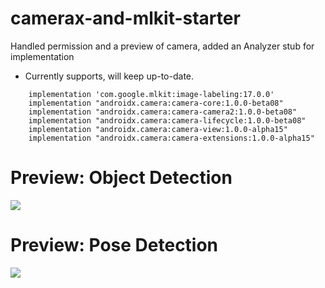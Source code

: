 # camerax-and-mlkit-starter
Handled permission and a preview of camera, added an Analyzer stub for implementation

- Currently supports, will keep up-to-date.
```
    implementation 'com.google.mlkit:image-labeling:17.0.0'
    implementation "androidx.camera:camera-core:1.0.0-beta08"
    implementation "androidx.camera:camera-camera2:1.0.0-beta08"
    implementation "androidx.camera:camera-lifecycle:1.0.0-beta08"
    implementation "androidx.camera:camera-view:1.0.0-alpha15"
    implementation "androidx.camera:camera-extensions:1.0.0-alpha15"
```

# Preview: Object Detection
![](preview.gif)

# Preview: Pose Detection
![](preview-pose-detection.gif)
